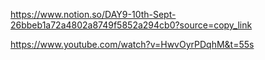 https://www.notion.so/DAY9-10th-Sept-26bbeb1a72a4802a8749f5852a294cb0?source=copy_link

https://www.youtube.com/watch?v=HwvOyrPDqhM&t=55s